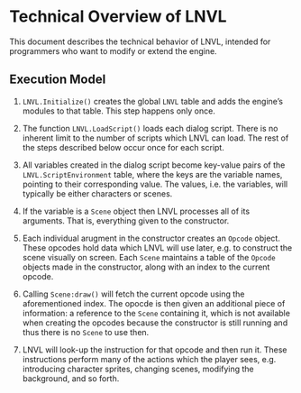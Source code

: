 Technical Overview of LNVL
==========================

This document describes the technical behavior of LNVL, intended for
programmers who want to modify or extend the engine.


Execution Model
---------------

1. `LNVL.Initialize()` creates the global `LNVL` table and adds the
   engine’s modules to that table.  This step happens only once.

2. The function `LNVL.LoadScript()` loads each dialog script.  There
   is no inherent limit to the number of scripts which LNVL can load.
   The rest of the steps described below occur once for each script.

3. All variables created in the dialog script become key-value pairs
   of the `LNVL.ScriptEnvironment` table, where the keys are the
   variable names, pointing to their corresponding value.  The values,
   i.e. the variables, will typically be either characters or scenes.

4. If the variable is a `Scene` object then LNVL processes all of its
   arguments.  That is, everything given to the constructor.

5. Each individual arugment in the constructor creates an `Opcode`
   object.  These opcodes hold data which LNVL will use later, e.g. to
   construct the scene visually on screen.  Each `Scene` maintains a
   table of the `Opcode` objects made in the constructor, along with
   an index to the current opcode.

6. Calling `Scene:draw()` will fetch the current opcode using the
   aforementioned index.  The opocde is then given an additional piece
   of information: a reference to the `Scene` containing it, which is
   not available when creating the opcodes because the constructor is
   still running and thus there is no `Scene` to use then.

7. LNVL will look-up the instruction for that opcode and then run it.
   These instructions perform many of the actions which the player
   sees, e.g. introducing character sprites, changing scenes,
   modifying the background, and so forth.
